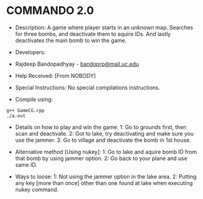  # COMMANDO 2.0
 * Description: A game where player starts in an unknown map. Searches for three bombs,
   and deactivate them to aquire IDs. And lastly deactivates the main bomb to win the game.
 
 
 * Developers:
  - Rajdeep Bandopadhyay - bandoprp@mail.uc.edu
 
 
 * Help Received:
  [From NOBODY]
 
 
 
 * Special Instructions:
  No special compilations instructions.
 * Compile using:
 ```
 g++ GameCG.cpp
 ./a.out
 ```
 
 * Details on how to play and win the game:
  1: Go to grounds first, then scan and deactivate.
  2: Got to lake, try deactivating and make sure you use the jammer.
  3: Go to village and deactivate the bomb in 1st house.
 
 * Alternative method [Using nukey]:
  1: Go to lake and aquire bomb ID from that bomb by using jammer option.
  2: Go back to your plane and use same ID.
 
 * Ways to loose:
  1: Not using the jammer option in the lake area.
  2: Putting any key [more than once] other than one found at lake when executing nukey command.
